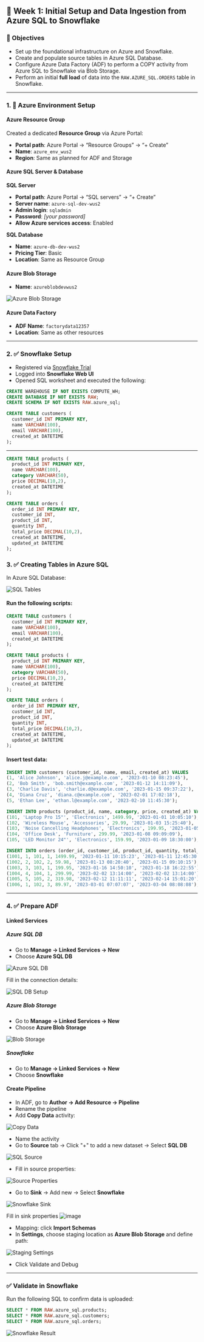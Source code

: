 ## 📅 Week 1: Initial Setup and Data Ingestion from Azure SQL to Snowflake

### 🎯 Objectives

- Set up the foundational infrastructure on Azure and Snowflake.
- Create and populate source tables in Azure SQL Database.
- Configure Azure Data Factory (ADF) to perform a COPY activity from Azure SQL to Snowflake via Blob Storage.
- Perform an initial **full load** of data into the `RAW.AZURE_SQL.ORDERS` table in Snowflake.

---

### 1. 🔧 Azure Environment Setup

#### Azure Resource Group

Created a dedicated **Resource Group** via Azure Portal:

- **Portal path**: Azure Portal → “Resource Groups” → “+ Create”
- **Name**: `azure_env_wus2`
- **Region**: Same as planned for ADF and Storage

#### Azure SQL Server & Database

**SQL Server**

- **Portal path**: Azure Portal → “SQL servers” → “+ Create”
- **Server name**: `azure-sql-dev-wus2`
- **Admin login**: `sqladmin`
- **Password**: _[your password]_
- **Allow Azure services access**: Enabled

**SQL Database**

- **Name**: `azure-db-dev-wus2`
- **Pricing Tier**: Basic
- **Location**: Same as Resource Group

#### Azure Blob Storage

- **Name**: `azureblobdevwus2`

![Azure Blob Storage](https://github.com/user-attachments/assets/c771761b-fce9-4f6d-8085-814b51e2f43e)

#### Azure Data Factory

- **ADF Name**: `factorydata12357`
- **Location**: Same as other resources

---

### 2. ✅ Snowflake Setup

- Registered via [Snowflake Trial](https://signup.snowflake.com/)
- Logged into **Snowflake Web UI**
- Opened SQL worksheet and executed the following:

```sql
CREATE WAREHOUSE IF NOT EXISTS COMPUTE_WH;
CREATE DATABASE IF NOT EXISTS RAW;
CREATE SCHEMA IF NOT EXISTS RAW.azure_sql;
```

```sql
CREATE TABLE customers (
  customer_id INT PRIMARY KEY,
  name VARCHAR(100),
  email VARCHAR(100),
  created_at DATETIME
);
```
---

```sql
CREATE TABLE products (
  product_id INT PRIMARY KEY,
  name VARCHAR(100),
  category VARCHAR(50),
  price DECIMAL(10,2),
  created_at DATETIME
);
```

```sql
CREATE TABLE orders (
  order_id INT PRIMARY KEY,
  customer_id INT,
  product_id INT,
  quantity INT,
  total_price DECIMAL(10,2),
  created_at DATETIME,
  updated_at DATETIME
);
```

### 3. ✅ Creating Tables in Azure SQL

In Azure SQL Database:

![SQL Tables](https://github.com/user-attachments/assets/986b4e65-bd63-4a58-b017-0ce1b87b7b5b)

#### Run the following scripts:

```sql
CREATE TABLE customers (
  customer_id INT PRIMARY KEY,
  name VARCHAR(100),
  email VARCHAR(100),
  created_at DATETIME
);
```

```sql
CREATE TABLE products (
  product_id INT PRIMARY KEY,
  name VARCHAR(100),
  category VARCHAR(50),
  price DECIMAL(10,2),
  created_at DATETIME
);
```

```sql
CREATE TABLE orders (
  order_id INT PRIMARY KEY,
  customer_id INT,
  product_id INT,
  quantity INT,
  total_price DECIMAL(10,2),
  created_at DATETIME,
  updated_at DATETIME
);
```

#### Insert test data:

```sql
INSERT INTO customers (customer_id, name, email, created_at) VALUES
(1, 'Alice Johnson', 'alice.j@example.com', '2023-01-10 08:23:45'),
(2, 'Bob Smith', 'bob.smith@example.com', '2023-01-12 14:11:09'),
(3, 'Charlie Davis', 'charlie.d@example.com', '2023-01-15 09:37:22'),
(4, 'Diana Cruz', 'diana.c@example.com', '2023-02-01 17:02:18'),
(5, 'Ethan Lee', 'ethan.l@example.com', '2023-02-10 11:45:30');

INSERT INTO products (product_id, name, category, price, created_at) VALUES
(101, 'Laptop Pro 15"', 'Electronics', 1499.99, '2023-01-01 10:05:10'),
(102, 'Wireless Mouse', 'Accessories', 29.99, '2023-01-03 15:25:40'),
(103, 'Noise Cancelling Headphones', 'Electronics', 199.95, '2023-01-05 12:14:50'),
(104, 'Office Desk', 'Furniture', 299.99, '2023-01-08 09:09:09'),
(105, 'LED Monitor 24"', 'Electronics', 159.99, '2023-01-09 18:30:00');

INSERT INTO orders (order_id, customer_id, product_id, quantity, total_price, created_at, updated_at) VALUES
(1001, 1, 101, 1, 1499.99, '2023-01-11 10:15:23', '2023-01-11 12:45:30'),
(1002, 2, 102, 2, 59.98, '2023-01-13 08:20:40', '2023-01-15 09:10:15'),
(1003, 3, 103, 1, 199.95, '2023-01-16 14:50:10', '2023-01-18 16:22:55'),
(1004, 4, 104, 1, 299.99, '2023-02-02 13:14:00', '2023-02-02 13:14:00'),
(1005, 5, 105, 2, 319.98, '2023-02-12 11:11:11', '2023-02-14 15:01:20'),
(1006, 1, 102, 3, 89.97, '2023-03-01 07:07:07', '2023-03-04 08:08:08');
```

---

### 4. ✅ Prepare ADF

#### Linked Services

##### Azure SQL DB

- Go to **Manage → Linked Services → New**
- Choose **Azure SQL DB**

![Azure SQL DB](https://github.com/user-attachments/assets/9dec97c5-fccc-4a80-8cd3-f16d63b0c6e3)

Fill in the connection details:

![SQL DB Setup](https://github.com/user-attachments/assets/11fb4d5b-ff30-4129-b09e-87423cfc967e)

##### Azure Blob Storage

- Go to **Manage → Linked Services → New**
- Choose **Azure Blob Storage**

![Blob Storage](https://github.com/user-attachments/assets/56cb0724-5914-4e6d-a99d-d05e7488af44)

##### Snowflake

- Go to **Manage → Linked Services → New**
- Choose **Snowflake**


#### Create Pipeline

- In ADF, go to **Author → Add Resource → Pipeline**
- Rename the pipeline
- Add **Copy Data** activity:

![Copy Data](https://github.com/user-attachments/assets/90baebc7-5985-4e9d-90f5-b0e850b501c6)

- Name the activity
- Go to **Source** tab → Click "+" to add a new dataset → Select **SQL DB**

![SQL Source](https://github.com/user-attachments/assets/92097681-0b77-48e8-b294-0f4d8357d603)

- Fill in source properties:

![Source Properties](https://github.com/user-attachments/assets/99c3e2aa-1299-4f13-8ad8-59888f6fdc2a)

- Go to **Sink** → Add new → Select **Snowflake**

![Snowflake Sink](https://github.com/user-attachments/assets/057eaa9b-a3dc-4109-826c-0fae1d8d3323)

Fill in sink properties
![image](https://github.com/user-attachments/assets/9887e0a2-faf9-4cd5-b428-a76060514cf9)


- Mapping: click **Import Schemas**
- In **Settings**, choose staging location as **Azure Blob Storage** and define path:

![Staging Settings](https://github.com/user-attachments/assets/6a099e3d-1103-4676-bc2e-89bed140f056)

- Click Validate and Debug 
---

### ✅ Validate in Snowflake

Run the following SQL to confirm data is uploaded:

```sql
SELECT * FROM RAW.azure_sql.products;
SELECT * FROM RAW.azure_sql.customers;
SELECT * FROM RAW.azure_sql.orders;
```

![Snowflake Result](https://github.com/user-attachments/assets/3426f0a2-9043-470b-a831-f089fa2acc20)
